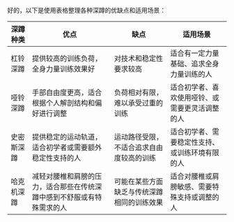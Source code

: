 好的，以下是使用表格整理各种深蹲的优缺点和适用场景：

| 深蹲种类  | 优点                                  | 缺点                    | 适用场景                    |
| ----- | ----------------------------------- | --------------------- | ----------------------- |
| 杠铃深蹲  | 提供较高的训练负荷，全身力量训练效果好                 | 对技术和稳定性要求较高           | 适合有一定力量基础、追求全身力量训练的人    |
| 哑铃深蹲  | 手部自由度更高，适合根据个人解剖结构和偏好进行调整           | 负荷相对有限，难以承受过重的训练      | 适合初学者、喜欢使用哑铃、或需要更灵活调整的人 |
| 史密斯深蹲 | 提供稳定的运动轨道，适合初学者或需要额外稳定性支持的人         | 运动路径受限，不适合追求自由度较高的训练  | 适合初学者、需要稳定性支持、或训练环境有限的人 |
| 哈克机深蹲 | 减轻对腰椎和肩膀的压力，适合那些在传统深蹲中感到不舒服或有特殊需求的人 | 可能在某些方面缺乏与传统深蹲相同的训练效果 | 适合对腰椎或肩膀敏感、需要特殊支持或调整的人  |


